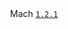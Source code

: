 <div align="center">Mach <a href="https://github.jffrydsr.tech" target="_blank">
   <code>1.2.1</code></a>
</div>